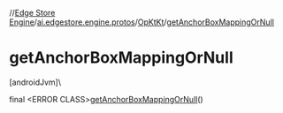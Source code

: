 //[Edge Store Engine](../../../index.md)/[ai.edgestore.engine.protos](../index.md)/[OpKtKt](index.md)/[getAnchorBoxMappingOrNull](get-anchor-box-mapping-or-null.md)

# getAnchorBoxMappingOrNull

[androidJvm]\

final &lt;ERROR CLASS&gt;[getAnchorBoxMappingOrNull](get-anchor-box-mapping-or-null.md)()
